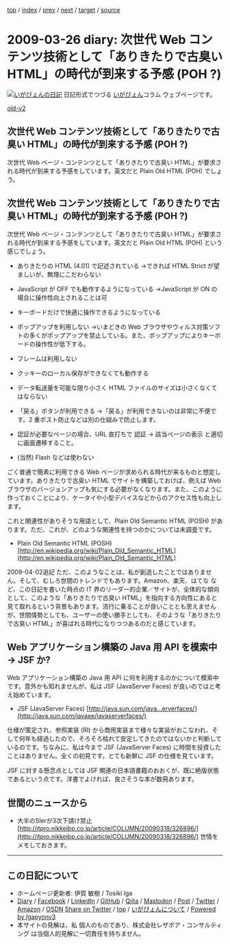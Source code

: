 [top](../index.html) 
 / [index](index.html) 
 / [prev](ig090325.html) 
 / [next](ig090328.html) 
 / [target](https://www.igapyon.jp/igapyon/diary/2009/ig090326.html) 
 / [source](https://github.com/igapyon/diary/blob/master/2009/ig090326.src.md) 

2009-03-26 diary: 次世代 Web コンテンツ技術として「ありきたりで古臭い HTML」の時代が到来する予感 (POH ?)
=====================================================================================================
[![いがぴょんの日記](https://www.igapyon.jp/igapyon/diary/images/iga202308_256.jpg "いがぴょん")](https://www.igapyon.jp/igapyon/diary/memo/memoigapyon.html) 日記形式でつづる [いがぴょん](https://www.igapyon.jp/igapyon/diary/memo/memoigapyon.html)コラム ウェブページです。

[old-v2](ig090326-orig.html)

## 次世代 Web コンテンツ技術として「ありきたりで古臭い HTML」の時代が到来する予感 (POH ?)

次世代 Web ページ・コンテンツとして「ありきたりで古臭い HTML」が要求される時代が到来する予感をしています。英文だと Plain Old HTML (POH) でしょう。


## 次世代 Web コンテンツ技術として「ありきたりで古臭い HTML」の時代が到来する予感 (POH ?)

次世代 Web ページ・コンテンツとして「ありきたりで古臭い HTML」が要求される時代が到来する予感をしています。英文だと Plain Old
HTML (POH) という感じでしょう。

* ありきたりの HTML (4.01) で記述されている
  →できれば HTML Strict が望ましいが、無理にこだわらない
  
* JavaScript が OFF でも動作するようになっている
  →JavaScript が ON の場合に操作性向上されることは可
  
* キーボードだけで快適に操作できるようになっている
  
* ポップアップを利用しない
  →いまどきの Web ブラウザやウィルス対策ソフトの多くがポップアップを禁止している。また、ポップアップによりキーボードの操作性が低下する。
  
* フレームは利用しない
  
* クッキーのローカル保存ができなくても動作する
  
* データ転送量を可能な限り小さく
  HTML ファイルのサイズは小さくなくてはならない
  
* 「戻る」ボタンが利用できる
  →「戻る」が利用できないのは非常に不便です。2 重ポスト防止などは別の仕組みで防止します。
  
* 認証が必要なページの場合、URL 直打ちで 認証 → 該当ページの表示 と適切に画面遷移すること。
  
* (当然) Flash などは使わない

ごく普通で簡素に利用できる Web ページが求められる時代が来るものと想定しています。ありきたりで古臭い HTML でサイトを構築しておけば、例えば
Web ブラウザのバージョンアップも気にする必要がなくなります。また、このように作っておくことにより、ケータイや小型デバイスなどからのアクセス性も向上します。

これと関連性がありそうな用語として、Plain Old Semantic HTML (POSH) があります。ただ、これが、どのような関連性を持つのかについては未調査です。

* Plain Old Semantic HTML (POSH)
  [http://en.wikipedia.org/wiki/Plain_Old_Semantic_HTML](http://en.wikipedia.org/wiki/Plain_Old_Semantic_HTML)

2009-04-02追記 ただ、このようなことは、私が創造したことではありません。そして、むしろ世間のトレンドでもあります。Amazon、楽天、はてな など、この日記を書いた時点の
IT 界のリーダー的企業／サイトが、全体的な傾向として、このような「ありきたりで古臭い HTML」を指向する方向性にあると見て取れるという背景もあります。流行に乗ることが良いこととも思えませんが、世間情勢としても、ユーザーの使い勝手としても、そのような「ありきたりで古臭い
HTML」が喜ばれる時代になりつつあるのだと感じています。

## Web アプリケーション構築の Java 用 API を模索中 → JSF か?

Web アプリケーション構築の Java 用 API に何を利用するのかについて模索中です。意外かも知れませんが、私は JSF (JavaServer
Faces) が良いのではと考え始めています。

* JSF (JavaServer Faces)
  [http://java.sun.com/java...erverfaces/](http://java.sun.com/javaee/javaserverfaces/)

仕様が策定され、参照実装 (RI) から商用実装まで様々な実装がおこなわれ、そして何年も経過したので、そろそろ枯れて安定してきたのではないかと判断しているのです。ちなみに、私は今まで JSF (JavaServer Faces) に時間を投資したことはありません。全くの初見です。とても新鮮に JSF の仕様を見ています。

JSF に対する懸念点としては JSF 関連の日本語書籍のおおくが、既に絶版状態であるという点です。洋書でよければ、良さそうな本が数冊あります。

## 世間のニュースから

* 大半のSIerが3次下請け禁止
  [http://itpro.nikkeibp.co.jp/article/COLUMN/20090318/326896/](http://itpro.nikkeibp.co.jp/article/COLUMN/20090318/326896/)
  世情をメモしておきます。


----------------------------------------------------------------------------------------------------

## この日記について

* ホームページ更新者: 伊賀 敏樹 / Tosiki Iga
* [Diary](https://www.igapyon.jp/igapyon/diary/) / [Facebook](https://www.facebook.com/igapyon) / [LinkedIn](https://www.linkedin.com/in/toshikiiga) / [GitHub](https://github.com/igapyon) / [Qiita](https://qiita.com/igapyon) / [Mastodon](https://social.vivaldi.net/@igapyon) / [Post](https://post.news/igapyon) / [Twitter](https://twitter.com/ToshikiIga) / [Amazon](https://www.amazon.co.jp/%E4%BC%8A%E8%B3%80-%E6%95%8F%E6%A8%B9/e/B004LTQWCQ) / [OSDN](https://ja.osdn.net/users/iga/)
[Share on Twitter](https://twitter.com/intent/tweet?hashtags=igapyon%2Cdiary%2C%E3%81%84%E3%81%8C%E3%81%B4%E3%82%87%E3%82%93&text=%E6%AC%A1%E4%B8%96%E4%BB%A3+Web+%E3%82%B3%E3%83%B3%E3%83%86%E3%83%B3%E3%83%84%E6%8A%80%E8%A1%93%E3%81%A8%E3%81%97%E3%81%A6%E3%80%8C%E3%81%82%E3%82%8A%E3%81%8D%E3%81%9F%E3%82%8A%E3%81%A7%E5%8F%A4%E8%87%AD%E3%81%84+HTML%E3%80%8D%E3%81%AE%E6%99%82%E4%BB%A3%E3%81%8C%E5%88%B0%E6%9D%A5%E3%81%99%E3%82%8B%E4%BA%88%E6%84%9F+%28POH+%3F%29&url=https%3A%2F%2Fwww.igapyon.jp%2Figapyon%2Fdiary%2F2009%2Fig090326.html) / [top](../index.html) / [いがぴょんについて](https://www.igapyon.jp/igapyon/diary/memo/memoigapyon.html) / [Powered by Igapyonv3](https://github.com/igapyon/igapyonv3)
* 本サイトの見解は、私 個人のものであり、株式会社レザボア・コンサルティング は当個人的見解に一切責任を持ちません。 
